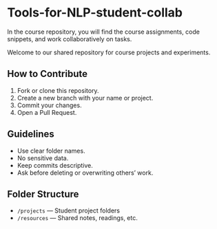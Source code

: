 # Tools-for-NLP-student-collab
In the course repository, you will find the course assignments, code snippets, and work collaboratively on tasks.

Welcome to our shared repository for course projects and experiments.  

## How to Contribute
1. Fork or clone this repository.
2. Create a new branch with your name or project.
3. Commit your changes.
4. Open a Pull Request.

## Guidelines
- Use clear folder names.
- No sensitive data.
- Keep commits descriptive.
- Ask before deleting or overwriting others’ work.

## Folder Structure
- `/projects` — Student project folders
- `/resources` — Shared notes, readings, etc.


